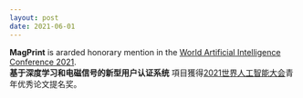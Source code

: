 ```yaml
---
layout: post
date: 2021-06-01
---
```


**MagPrint** is ararded honorary mention in the [World Artificial Intelligence Conference 2021](https://mp.weixin.qq.com/s/QgBdHHGij_OpmXip9Q2Kjw).<br>
**基于深度学习和电磁信号的新型用户认证系统** 項目獲得[2021世界人工智能大会](https://mp.weixin.qq.com/s/QgBdHHGij_OpmXip9Q2Kjw)青年优秀论文提名奖。
